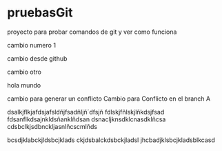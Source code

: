 # pruebasGit
proyecto para probar comandos de git y ver como funciona

cambio numero 1

cambio desde github

cambio otro 

hola mundo

cambio para generar un conflicto
Cambio para Conflicto en el branch A

dsalkjflkjafdsjafsldñjfsadñljñ´dfsjñ
fdlskjfñlskjlñkdsjfsad
fdsanflkdsajnkldsñanklñdsan
dsnacljknsdklcnasdklñcsa
cdsbclkjsdbnckljasnlñcscmlñds

bcsdjklabckjldsbcjklads
ckjdsbalckdsbckjladsl
jhcbadjklsbcjkladsblkcasd